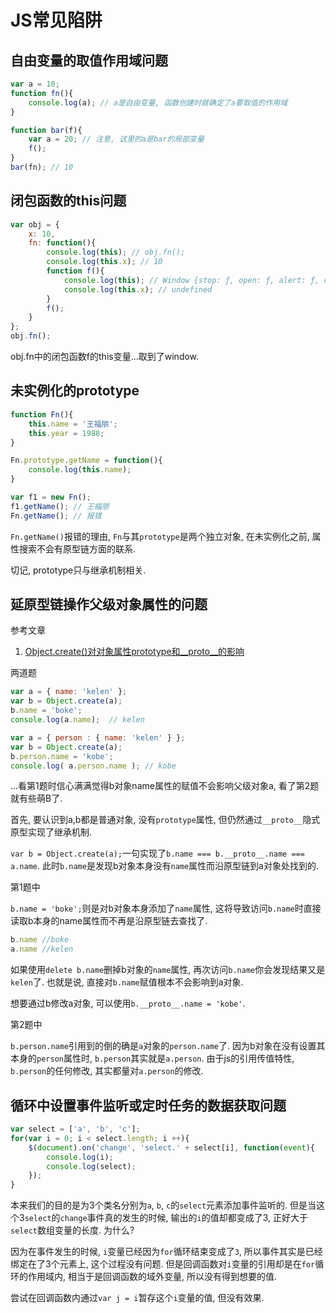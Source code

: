 # JS常见陷阱

## 自由变量的取值作用域问题

```js
var a = 10;
function fn(){
	console.log(a); // a是自由变量, 函数创建时就确定了a要取值的作用域
}

function bar(f){
	var a = 20; // 注意, 这里的a是bar的局部变量
	f();
}
bar(fn); // 10
```

## 闭包函数的this问题

```js
var obj = {
	x: 10,
	fn: function(){
		console.log(this); // obj.fn();
		console.log(this.x); // 10
		function f(){
			console.log(this); // Window {stop: ƒ, open: ƒ, alert: ƒ, confirm: ƒ, prompt: ƒ, …}
			console.log(this.x); // undefined
		}
		f();
	}
};
obj.fn();
```

obj.fn中的闭包函数f的this变量...取到了window.

## 未实例化的prototype

```js
function Fn(){
	this.name = '王福朋';
	this.year = 1988;
}

Fn.prototype.getName = function(){
	console.log(this.name);
}

var f1 = new Fn();
f1.getName(); // 王福朋
Fn.getName(); // 报错
```

`Fn.getName()`报错的理由, `Fn`与其`prototype`是两个独立对象, 在未实例化之前, 属性搜索不会有原型链方面的联系. 

切记, prototype只与继承机制相关.

## 延原型链操作父级对象属性的问题

参考文章

1. [Object.create()对对象属性prototype和__proto__的影响](https://segmentfault.com/a/1190000005968121)

两道题

```js
var a = { name: 'kelen' };
var b = Object.create(a);
b.name = 'boke';
console.log(a.name);  // kelen
```

```js
var a = { person : { name: 'kelen' } };
var b = Object.create(a);
b.person.name = 'kobe';
console.log( a.person.name ); // kobe
```

...看第1题时信心满满觉得b对象name属性的赋值不会影响父级对象a, 看了第2题就有些萌B了.

首先, 要认识到a,b都是普通对象, 没有`prototype`属性, 但仍然通过`__proto__`隐式原型实现了继承机制.

`var b = Object.create(a);`一句实现了`b.name === b.__proto__.name === a.name`. 此时`b.name`是发现b对象本身没有`name`属性而沿原型链到a对象处找到的.

第1题中

`b.name = 'boke';`则是对b对象本身添加了`name`属性, 这将导致访问`b.name`时直接读取b本身的name属性而不再是沿原型链去查找了. 

```js
b.name //boke
a.name //kelen
```

如果使用`delete b.name`删掉b对象的`name`属性, 再次访问`b.name`你会发现结果又是`kelen`了. 也就是说, 直接对`b.name`赋值根本不会影响到a对象.

想要通过b修改a对象, 可以使用`b.__proto__.name = 'kobe'`.

第2题中

`b.person.name`引用到的倒的确是`a`对象的`person.name`了. 因为b对象在没有设置其本身的`person`属性时, `b.person`其实就是`a.person`. 由于js的引用传值特性, `b.person`的任何修改, 其实都量对`a.person`的修改.

## 循环中设置事件监听或定时任务的数据获取问题

```js
var select = ['a', 'b', 'c'];
for(var i = 0; i < select.length; i ++){
	$(document).on('change', 'select.' + select[i], function(event){
		console.log(i);
		console.log(select);
	});
}
```

本来我们的目的是为3个类名分别为`a`, `b`, `c`的`select`元素添加事件监听的. 但是当这个3`select`的`change`事件真的发生的时候, 输出的`i`的值却都变成了3, 正好大于`select`数组变量的长度. 为什么?

因为在事件发生的时候, `i`变量已经因为`for`循环结束变成了`3`, 所以事件其实是已经绑定在了3个元素上, 这个过程没有问题. 但是回调函数对`i`变量的引用却是在`for`循环的作用域内, 相当于是回调函数的域外变量, 所以没有得到想要的值.

尝试在回调函数内通过`var j = i`暂存这个`i`变量的值, 但没有效果.